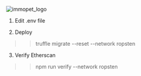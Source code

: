 ![immopet_logo](https://user-images.githubusercontent.com/85228866/122547452-1659e400-d06b-11eb-9196-b81a48f7f3e1.png)


1. Edit .env file 

2. Deploy
>> truffle migrate --reset --network ropsten

3. Verify Etherscan
>> npm run verify --network ropsten

